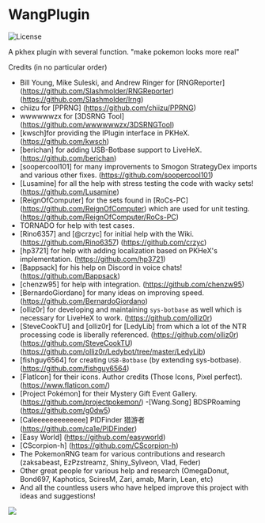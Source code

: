 # WangPlugin
![License](https://img.shields.io/badge/License-GPLv3-blue.svg)


 A pkhex plugin with several function. "make pokemon looks more real"
 
 Credits (in no particular order)
- Bill Young, Mike Suleski, and Andrew Ringer for [RNGReporter]
(https://github.com/Slashmolder/RNGReporter)
(https://github.com/Slashmolder/lrng)
- chiizu for [PPRNG]
(https://github.com/chiizu/PPRNG)
- wwwwwwzx for [3DSRNG Tool]
(https://github.com/wwwwwwzx/3DSRNGTool)
- [kwsch]for providing the IPlugin interface in PKHeX.
(https://github.com/kwsch) 
- [berichan] for adding USB-Botbase support to LiveHeX.
(https://github.com/berichan) 
- [soopercool101] for many improvements to Smogon StrategyDex imports and various other fixes.
(https://github.com/soopercool101) 
- [Lusamine] for all the help with stress testing the code with wacky sets!
(https://github.com/Lusamine) 
- [ReignOfComputer] for the sets found in [RoCs-PC]
(https://github.com/ReignOfComputer)
which are used for unit testing.
(https://github.com/ReignOfComputer/RoCs-PC) 
- TORNADO for help with test cases.
- [Rino6357] and [@crzyc] for initial help with the Wiki.
(https://github.com/Rino6357)
(https://github.com/crzyc) 
- [hp3721] for help with adding localization based on PKHeX's implementation.
(https://github.com/hp3721) 
- [Bappsack] for his help on Discord in voice chats!
(https://github.com/Bappsack) 
- [chenzw95]  for help with integration.
(https://github.com/chenzw95)
- [BernardoGiordano] for many ideas on improving speed.
(https://github.com/BernardoGiordano) 
- [olliz0r] for developing and maintaining `sys-botbase` as well which is necessary for LiveHeX to work.
(https://github.com/olliz0r) 
- [SteveCookTU] and [olliz0r] for [LedyLib] from which a lot of the NTR processing code is liberally referenced.
(https://github.com/olliz0r)
(https://github.com/SteveCookTU)
(https://github.com/olliz0r/Ledybot/tree/master/LedyLib)
- [fishguy6564] for creating `USB-Botbase` (by extending sys-botbase).
(https://github.com/fishguy6564) 
- [FlatIcon] for their icons. Author credits (Those Icons, Pixel perfect).
(https://www.flaticon.com/)
- [Project Pokémon] for their Mystery Gift Event Gallery.
(https://github.com/projectpokemon/) 
-[Wang.Song] BDSPRoaming
(https://github.com/g0dw5)
- [Caleeeeeeeeeeeee] PIDFinder 猎游者
(https://github.com/ca1e/PIDFinder)
- [Easy World]
(https://github.com/easyworld)
- [CScorpion-h]
(https://github.com/CScorpion-h)
- The PokemonRNG team for various contributions and research (zaksabeast, EzPzstreamz, Shiny_Sylveon, Vlad, Feder)
- Other great people for various help and research (OmegaDonut, Bond697, Kaphotics, SciresM, Zari, amab, Marin, Lean, etc)
- And all the countless users who have helped improve this project with ideas and suggestions!
 
 
<img src="https://github.com/Wanghaoran86/WangBot.NET/blob/master/SysBot.Pokemon.WinForms/SuperWang.png">
